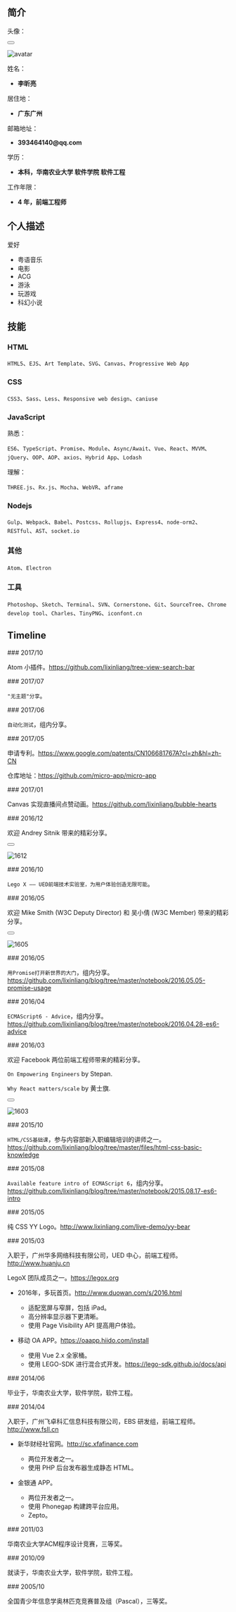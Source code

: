 <p lang="zh"></p>

## 简介

头像：

<button class="docute-button docute-button-success" data-action="view-picture"></button>

![avatar](./img/avatar.jpg)

姓名：

* __李昕亮__

居住地：

* __广东广州__

邮箱地址：

* __393464140@qq.com__

学历：

* __本科，华南农业大学 软件学院 软件工程__

工作年限：

* __4 年，前端工程师__

## 个人描述

爱好

* 粤语音乐
* 电影
* ACG
* 游泳
* 玩游戏
* 科幻小说

## 技能

### HTML

`HTML5`、`EJS`、`Art Template`、`SVG`、`Canvas`、`Progressive Web App`

### CSS

`CSS3`、`Sass`、`Less`、`Responsive web design`、`caniuse`

### JavaScript

熟悉：

`ES6`、`TypeScript`、`Promise`、`Module`、`Async/Await`、`Vue`、`React`、`MVVM`、`jQuery`、`OOP`、`AOP`、`axios`、`Hybrid App`、`Lodash`

理解：

`THREE.js`、`Rx.js`、`Mocha`、`WebVR`、`aframe`

### Nodejs

`Gulp`、`Webpack`、`Babel`、`Postcss`、`Rollupjs`、`Express4`、`node-orm2`、`RESTful`、`AST`、`socket.io`

### 其他

`Atom`、`Electron`

### 工具

`Photoshop`、`Sketch`、`Terminal`、`SVN`、`Cornerstone`、`Git`、`SourceTree`、`Chrome develop tool`、`Charles`、`TinyPNG`、`iconfont.cn`

## Timeline <label for="hobby"></label> <label for="patent"></label> <label for="career"></label> <label for="education"></label> <label for="conference"></label> <label for="competition"></label> <label for="presentation"></label> <label for="reset"></label>

<p data-filter><label for="hobby"></label> <label for="patent"></label> <label for="career"></label> <label for="education"></label> <label for="conference"></label> <label for="competition"></label> <label for="presentation"></label></p>

<p data-line="hobby"></p>
### 2017/10
<label for="hobby"></label>

Atom 小插件。https://github.com/lixinliang/tree-view-search-bar

<p data-line="presentation"></p>
### 2017/07
<label for="presentation"></label>

`"无主题"分享`。

<p data-line="presentation"></p>
### 2017/06
<label for="presentation"></label>

`自动化测试`，组内分享。

<p data-line="patent"></p>
### 2017/05
<label for="patent"></label>

申请专利。https://www.google.com/patents/CN106681767A?cl=zh&hl=zh-CN

仓库地址：https://github.com/micro-app/micro-app

<p data-line="hobby"></p>
### 2017/01
<label for="hobby"></label>

Canvas 实现直播间点赞动画。https://github.com/lixinliang/bubble-hearts

<p data-line="conference"></p>
### 2016/12
<label for="conference"></label>

欢迎 Andrey Sitnik 带来的精彩分享。

<button class="docute-button docute-button-success" data-action="view-picture"></button>

![1612](./img/1612.jpg)

<p data-line="presentation"></p>
### 2016/10
<label for="presentation"></label>

`Lego X —— UED前端技术实验室，为用户体验创造无限可能`。

<p data-line="conference"></p>
### 2016/05
<label for="conference"></label>

欢迎 Mike Smith (W3C Deputy Director) 和 吴小倩 (W3C Member) 带来的精彩分享。

<button class="docute-button docute-button-success" data-action="view-picture"></button>

![1605](./img/1605.jpg)

<p data-line="presentation"></p>
### 2016/05
<label for="presentation"></label>

`用Promise打开新世界的大门`，组内分享。https://github.com/lixinliang/blog/tree/master/notebook/2016.05.05-promise-usage

<p data-line="presentation"></p>
### 2016/04
<label for="presentation"></label>

`ECMAScript6 - Advice`，组内分享。https://github.com/lixinliang/blog/tree/master/notebook/2016.04.28-es6-advice

<p data-line="conference"></p>
### 2016/03
<label for="conference"></label>

欢迎 Facebook 两位前端工程师带来的精彩分享。

`On Empowering Engineers` by Stepan.

`Why React matters/scale` by 黄士旗.

<button class="docute-button docute-button-success" data-action="view-picture"></button>

![1603](./img/1603.jpg)

<p data-line="presentation"></p>
### 2015/10
<label for="presentation"></label>

`HTML/CSS基础课`，参与内容部新入职编辑培训的讲师之一。https://github.com/lixinliang/blog/tree/master/files/html-css-basic-knowledge

<p data-line="presentation"></p>
### 2015/08
<label for="presentation"></label>

`Available feature intro of ECMAScript 6`，组内分享。https://github.com/lixinliang/blog/tree/master/notebook/2015.08.17-es6-intro

<p data-line="hobby"></p>
### 2015/05
<label for="hobby"></label>

纯 CSS YY Logo。http://www.lixinliang.com/live-demo/yy-bear

<p data-line="career"></p>
### 2015/03
<label for="career"></label>

入职于，广州华多网络科技有限公司，UED 中心，前端工程师。http://www.huanju.cn

LegoX 团队成员之一。https://legox.org

* 2016年，多玩首页。http://www.duowan.com/s/2016.html
    * 适配宽屏与窄屏，包括 iPad。
    * 高分辨率显示器下更清晰。
    * 使用 Page Visibility API 提高用户体验。

* 移动 OA APP。https://oaapp.hiido.com/install
    * 使用 Vue 2.x 全家桶。
    * 使用 LEGO-SDK 进行混合式开发。https://lego-sdk.github.io/docs/api

<p data-line="education"></p>
### 2014/06
<label for="education"></label>

毕业于，华南农业大学，软件学院，软件工程。

<p data-line="career"></p>
### 2014/04
<label for="career"></label>

入职于，广州飞卓科汇信息科技有限公司，EBS 研发组，前端工程师。http://www.fsll.cn

* 新华财经社官网。http://sc.xfafinance.com
    * 两位开发者之一。
    * 使用 PHP 后台发布器生成静态 HTML。

* 金银通 APP。
    * 两位开发者之一。
    * 使用 Phonegap 构建跨平台应用。
    * Zepto。

<p data-line="competition"></p>
### 2011/03
<label for="competition"></label>

华南农业大学ACM程序设计竞赛，三等奖。

<p data-line="education"></p>
### 2010/09
<label for="education"></label>

就读于，华南农业大学，软件学院，软件工程。

<p data-line="competition"></p>
### 2005/10
<label for="competition"></label>

全国青少年信息学奥林匹克竞赛普及组（Pascal），三等奖。
